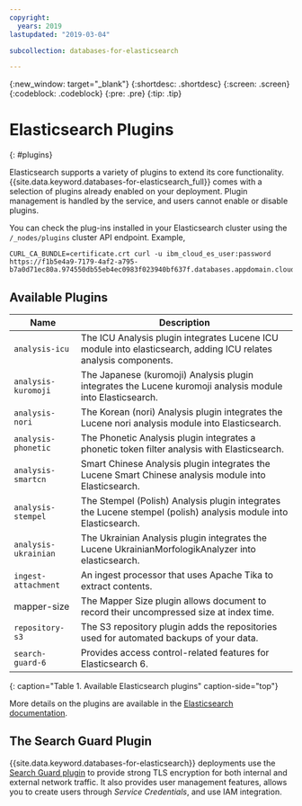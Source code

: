 ```yaml
---
copyright:
  years: 2019
lastupdated: "2019-03-04"

subcollection: databases-for-elasticsearch

---
```


{:new_window: target="_blank"}
{:shortdesc: .shortdesc}
{:screen: .screen}
{:codeblock: .codeblock}
{:pre: .pre}
{:tip: .tip}

# Elasticsearch Plugins
{: #plugins}

Elasticsearch supports a variety of plugins to extend its core functionality. {{site.data.keyword.databases-for-elasticsearch_full}} comes with a selection of plugins already enabled on your deployment. Plugin management is handled by the service, and users cannot enable or disable plugins.

You can check the plug-ins installed in your Elasticsearch cluster using the `/_nodes/plugins` cluster API endpoint. Example, 
```
CURL_CA_BUNDLE=certificate.crt curl -u ibm_cloud_es_user:password https://f1b5e4a9-7179-4af2-a795-b7a0d71ec80a.974550db55eb4ec0983f023940bf637f.databases.appdomain.cloud:30909/_nodes/plugins
```

## Available Plugins

Name | Description
-------|-------
`analysis-icu` | The ICU Analysis plugin integrates Lucene ICU module into elasticsearch, adding ICU relates analysis components.
`analysis-kuromoji` | The Japanese (kuromoji) Analysis plugin integrates the Lucene kuromoji analysis module into Elasticsearch.
`analysis-nori` | The Korean (nori) Analysis plugin integrates the Lucene nori analysis module into Elasticsearch.
`analysis-phonetic` | The Phonetic Analysis plugin integrates a phonetic token filter analysis with Elasticsearch.
`analysis-smartcn` | Smart Chinese Analysis plugin integrates the Lucene Smart Chinese analysis module into Elasticsearch.
`analysis-stempel` | The Stempel (Polish) Analysis plugin integrates the Lucene stempel (polish) analysis module into Elasticsearch.
`analysis-ukrainian` | The Ukrainian Analysis plugin integrates the Lucene UkrainianMorfologikAnalyzer into elasticsearch.
`ingest-attachment` | An ingest processor that uses Apache Tika to extract contents.
mapper-size | The Mapper Size plugin allows document to record their uncompressed size at index time.
`repository-s3` | The S3 repository plugin adds the repositories used for automated backups of your data.
`search-guard-6` | Provides access control-related features for Elasticsearch 6.
{: caption="Table 1. Available Elasticsearch plugins" caption-side="top"}

More details on the plugins are available in the [Elasticsearch documentation](https://www.elastic.co/guide/en/elasticsearch/plugins/current/index.html).

## The Search Guard Plugin

{{site.data.keyword.databases-for-elasticsearch}} deployments use the [Search Guard plugin](https://docs.search-guard.com/latest/index.html) to provide strong TLS encryption for both internal and external network traffic. It also provides user management features, allows you to create users through _Service Credentials_, and use IAM integration.